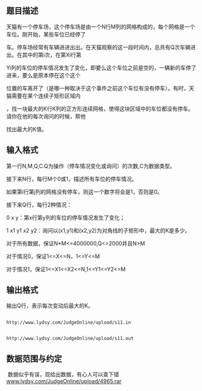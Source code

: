 ## 题目描述

<div>
 天猫有一个停车场，这个停车场是由一个N行M列的网格构成的，每个网格是一个车位。刚开始，某些车位已经停了
</div>
<div>
 车。停车场经常有车辆进进出出。在天猫观察的这一段时间内，总共有Q次车辆进出。在其中的第i次，在第Xi行第
</div>
<div>
 Yi列的车位的停车情况发生了变化，即要么这个车位之前是空的，一辆新的车停了进来，要么是原本停在这个这个
</div>
<div>
 位置的车离开了（是哪一种取决于这个事件之前这个车位有没有停车）。有时，天猫需要在某个连续子矩形区域内
</div>
<div>
 ，找一块最大的K行K列的正方形连续网格，使得这块区域中的车位都没有停车。请你在他的每次询问的时候，帮他
</div>
<div>
 找出最大的K值。
</div>
<p></p>

## 输入格式

<div>
 第一行N,M,Q,C.Q为操作（停车情况变化或询问）的次数,C为数据类型。
</div>
<div>
 接下来N行，每行M个0或1，描述所有车位的停车情况。
</div>
<div>
 如果第i行第j列的网格没有停车，则这一个数字将会是1，否则是0。
</div>
<div>
 接下来Q行，每行2种情况：
</div>
<div>
 0 x y：第x行第y列的车位的停车情况发生了变化；
</div>
<div>
 1 x1 y1 x2 y2：询问以(x1,y1)和(x2,y2)为对角线的子矩形中，最大的K是多少。
</div>
<div>
 对于所有数据，保证N*M<=4000000,Q<=2000并且N>M
</div>
<div>
 对于情况0，保证1<=X<=N，1<=Y<=M
</div>
<div>
 对于情况1，保证1<=X1<=X2<=N,1<=Y1<=Y2<=M
</div>
<p></p>

## 输出格式

<div>
 输出Q行，表示每次变动后最大的K。
</div>
<p></p>

```input1
http://www.lydsy.com/JudgeOnline/upload/s11.in
```
```output1
http://www.lydsy.com/JudgeOnline/upload/s11.out
```
## 数据范围与约定

<p> 数据似乎有误，现给出数据，有心人可以查下错<a href="http://www.lydsy.com/JudgeOnline/upload/4965.rar">www.lydsy.com/JudgeOnline/upload/4965.rar</a></p>

